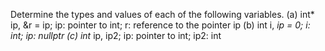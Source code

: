 Determine the types and values of each of the following variables. 
(a) int* ip, &r = ip;   ip: pointer to int; r: reference to the pointer ip
(b) int i, *ip = 0;     i: int; ip: nullptr
(c) int* ip, ip2;       ip: pointer to int; ip2: int 